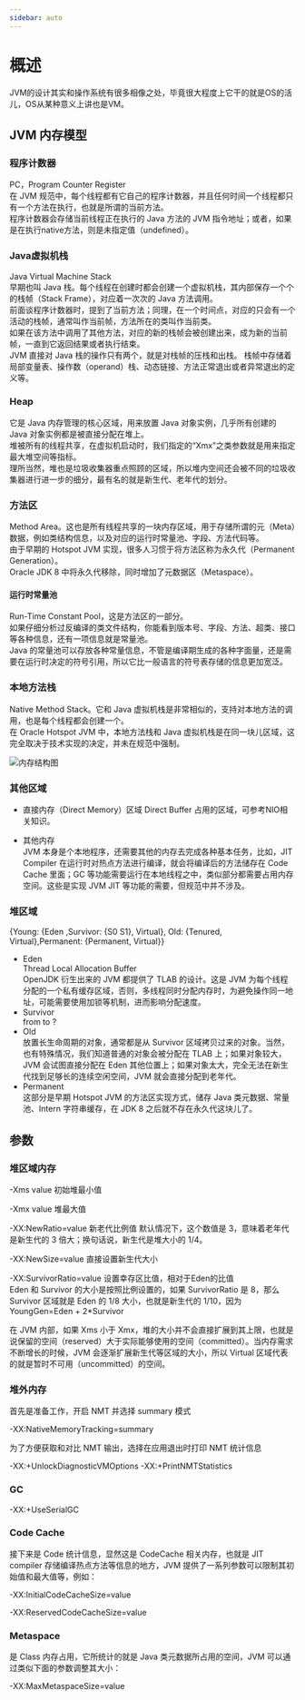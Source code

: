 ```yaml
---
sidebar: auto
---
```

# 概述

JVM的设计其实和操作系统有很多相像之处，毕竟很大程度上它干的就是OS的活儿，OS从某种意义上讲也是VM。

## JVM 内存模型

### 程序计数器
  
  PC，Program Counter Register  
  在 JVM 规范中，每个线程都有它自己的程序计数器，并且任何时间一个线程都只有一个方法在执行，也就是所谓的当前方法。  
  程序计数器会存储当前线程正在执行的 Java 方法的 JVM 指令地址；或者，如果是在执行native方法，则是未指定值（undefined）。  

### Java虚拟机栈

  Java Virtual Machine Stack  
  早期也叫 Java 栈。每个线程在创建时都会创建一个虚拟机栈，其内部保存一个个的栈帧（Stack Frame），对应着一次次的 Java 方法调用。  
  前面谈程序计数器时，提到了当前方法；同理，在一个时间点，对应的只会有一个活动的栈帧，通常叫作当前帧，方法所在的类叫作当前类。  
  如果在该方法中调用了其他方法，对应的新的栈帧会被创建出来，成为新的当前帧，一直到它返回结果或者执行结束。  
  JVM 直接对 Java 栈的操作只有两个，就是对栈帧的压栈和出栈。
  栈帧中存储着局部变量表、操作数（operand）栈、动态链接、方法正常退出或者异常退出的定义等。  

### Heap  

  它是 Java 内存管理的核心区域，用来放置 Java 对象实例，几乎所有创建的 Java 对象实例都是被直接分配在堆上。  
  堆被所有的线程共享，在虚拟机启动时，我们指定的“Xmx”之类参数就是用来指定最大堆空间等指标。  
  理所当然，堆也是垃圾收集器重点照顾的区域，所以堆内空间还会被不同的垃圾收集器进行进一步的细分，最有名的就是新生代、老年代的划分。  

### 方法区  

  Method Area。这也是所有线程共享的一块内存区域，用于存储所谓的元（Meta）数据，例如类结构信息，以及对应的运行时常量池、字段、方法代码等。  
  由于早期的 Hotspot JVM 实现，很多人习惯于将方法区称为永久代（Permanent Generation）。  
  Oracle JDK 8 中将永久代移除，同时增加了元数据区（Metaspace）。

#### 运行时常量池  

  Run-Time Constant Pool，这是方法区的一部分。  
  如果仔细分析过反编译的类文件结构，你能看到版本号、字段、方法、超类、接口等各种信息，还有一项信息就是常量池。  
  Java 的常量池可以存放各种常量信息，不管是编译期生成的各种字面量，还是需要在运行时决定的符号引用，所以它比一般语言的符号表存储的信息更加宽泛。  

### 本地方法栈  

  Native Method Stack。它和 Java 虚拟机栈是非常相似的，支持对本地方法的调用，也是每个线程都会创建一个。  
  在 Oracle Hotspot JVM 中，本地方法栈和 Java 虚拟机栈是在同一块儿区域，这完全取决于技术实现的决定，并未在规范中强制。  

![内存结构图](https://static001.geekbang.org/resource/image/36/bc/360b8f453e016cb641208a6a8fb589bc.png)  

### 其他区域

- 直接内存（Direct Memory）区域
  Direct Buffer 占用的区域，可参考NIO相关知识。

- 其他内存  
  JVM 本身是个本地程序，还需要其他的内存去完成各种基本任务，比如，JIT Compiler 在运行时对热点方法进行编译，就会将编译后的方法储存在 Code Cache 里面；GC 等功能需要运行在本地线程之中，类似部分都需要占用内存空间。这些是实现 JVM JIT 等功能的需要，但规范中并不涉及。

### 堆区域

{Young: {Eden ,Survivor: {S0 S1}, Virtual}, Old: {Tenured, Virtual},Permanent: {Permanent, Virtual}}

- Eden  
  Thread Local Allocation Buffer  
  OpenJDK 衍生出来的 JVM 都提供了 TLAB 的设计。这是 JVM 为每个线程分配的一个私有缓存区域，否则，多线程同时分配内存时，为避免操作同一地址，可能需要使用加锁等机制，进而影响分配速度。  
- Survivor  
  from to ?
- Old  
  放置长生命周期的对象，通常都是从 Survivor 区域拷贝过来的对象。当然，也有特殊情况，我们知道普通的对象会被分配在 TLAB 上；如果对象较大，JVM 会试图直接分配在 Eden 其他位置上；如果对象太大，完全无法在新生代找到足够长的连续空闲空间，JVM 就会直接分配到老年代。  
- Permanent  
  这部分是早期 Hotspot JVM 的方法区实现方式，储存 Java 类元数据、常量池、Intern 字符串缓存，在 JDK 8 之后就不存在永久代这块儿了。
  
## 参数

### 堆区域内存

-Xms value  初始堆最小值

-Xmx value  堆最大值

-XX:NewRatio=value  新老代比例值
默认情况下，这个数值是 3，意味着老年代是新生代的 3 倍大；换句话说，新生代是堆大小的 1/4。

-XX:NewSize=value  直接设置新生代大小

-XX:SurvivorRatio=value  设置幸存区比值，相对于Eden的比值  
Eden 和 Survivor 的大小是按照比例设置的，如果 SurvivorRatio 是 8，那么 Survivor 区域就是 Eden 的 1/8 大小，也就是新生代的 1/10，因为 YoungGen=Eden + 2*Survivor  

在 JVM 内部，如果 Xms 小于 Xmx，堆的大小并不会直接扩展到其上限，也就是说保留的空间（reserved）大于实际能够使用的空间（committed）。当内存需求不断增长的时候，JVM 会逐渐扩展新生代等区域的大小，所以 Virtual 区域代表的就是暂时不可用（uncommitted）的空间。

### 堆外内存

首先是准备工作，开启 NMT 并选择 summary 模式

-XX:NativeMemoryTracking=summary

为了方便获取和对比 NMT 输出，选择在应用退出时打印 NMT 统计信息

-XX:+UnlockDiagnosticVMOptions -XX:+PrintNMTStatistics

### GC

-XX:+UseSerialGC

### Code Cache

接下来是 Code 统计信息，显然这是 CodeCache 相关内存，也就是 JIT compiler 存储编译热点方法等信息的地方，JVM 提供了一系列参数可以限制其初始值和最大值等，例如：

-XX:InitialCodeCacheSize=value  

-XX:ReservedCodeCacheSize=value

### Metaspace

是 Class 内存占用，它所统计的就是 Java 类元数据所占用的空间，JVM 可以通过类似下面的参数调整其大小：

-XX:MaxMetaspaceSize=value
